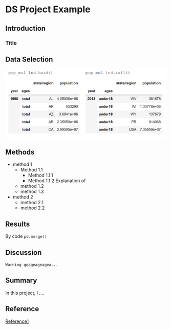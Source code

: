 # DS Project Example

## Introduction

### Title

## Data Selection

![Picture 1](graph/lab1.PNG)


## Methods
- method 1
  - Method 1.1
    - Method 1.1.1
    - Method 1.1.2
  Explanation of 
  - method 1.2
  - method 1.3
- method 2
  - method 2.1
  - method 2.2
## Results

By code `pd.merge()`
## Discussion
```
Warning geageageagea...
```

## Summary
In this project, I .... 

## Reference

[Reference1](https://github.com/memoatwit/dsexample)
